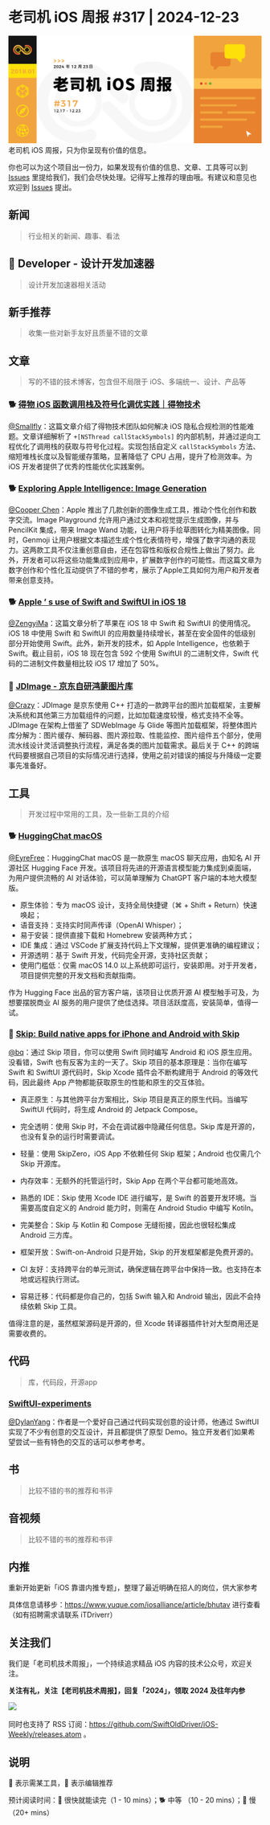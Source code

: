 # 老司机 iOS 周报 #317 | 2024-12-23

![ios-weekly](https://github.com/SwiftOldDriver/iOS-Weekly/blob/master/assets/weekly-header/317.jpg?raw=true)
老司机 iOS 周报，只为你呈现有价值的信息。

你也可以为这个项目出一份力，如果发现有价值的信息、文章、工具等可以到 [Issues](https://github.com/SwiftOldDriver/iOS-Weekly/issues) 里提给我们，我们会尽快处理。记得写上推荐的理由哦。有建议和意见也欢迎到 [Issues](https://github.com/SwiftOldDriver/iOS-Weekly/issues) 提出。

## 新闻

> 行业相关的新闻、趣事、看法

##  Developer - 设计开发加速器

> 设计开发加速器相关活动

## 新手推荐

> 收集一些对新手友好且质量不错的文章

## 文章

> 写的不错的技术博客，包含但不局限于 iOS、多端统一、设计、产品等

### 🐕 [得物 iOS 函数调用栈及符号化调优实践｜得物技术](https://mp.weixin.qq.com/s/KSAZRfqYmBPuooXJM5qn0A)
[@Smallfly](https://github.com/iostalks)：这篇文章介绍了得物技术团队如何解决 iOS 隐私合规检测的性能难题。文章详细解析了 `+[NSThread callStackSymbols]` 的内部机制，并通过逆向工程优化了调用栈的获取与符号化过程。实现包括自定义 `callStackSymbols` 方法、缩短堆栈长度以及智能缓存策略，显著降低了 CPU 占用，提升了检测效率。为 iOS 开发者提供了优秀的性能优化实践案例。

### 🐕 [Exploring Apple Intelligence: Image Generation](https://www.createwithswift.com/exploring-apple-intelligence-image-generation/)

[@Cooper Chen](https://github.com/cjlcooper)：Apple 推出了几款创新的图像生成工具，推动个性化创作和数字交流。Image Playground 允许用户通过文本和视觉提示生成图像，并与 PencilKit 集成，带来 Image Wand 功能，让用户将手绘草图转化为精美图像。同时，Genmoji 让用户根据文本描述生成个性化表情符号，增强了数字沟通的表现力。这两款工具不仅注重创意自由，还在包容性和版权合规性上做出了努力。此外，开发者可以将这些功能集成到应用中，扩展数字创作的可能性。而这篇文章为数字创作和个性化互动提供了不错的参考，展示了Apple工具如何为用户和开发者带来创意支持。

### 🐕 [Apple ’ s use of Swift and SwiftUI in iOS 18](https://blog.timac.org/2024/1208-state-of-swift-and-swiftui-ios18/)

[@ZengyiMa](https://github.com/ZengyiMa)：这篇文章分析了苹果在 iOS 18 中 Swift 和 SwiftUI 的使用情况。iOS 18 中使用 Swift 和 SwiftUI 的应用数量持续增长，甚至在安全固件的低级别部分开始使用 Swift。此外，新开发的技术，如 Apple Intelligence，也依赖于 Swift。截止目前，iOS 18 现在包含 592 个使用 SwiftUI 的二进制文件，Swift 代码的二进制文件数量相比较 iOS 17 增加了 50%。

### 🐎 [JDImage - 京东自研鸿蒙图片库](https://juejin.cn/post/7444800867030286371)

[@Crazy](https://github.com/jiyan135960)：JDImage 是京东使用 C++ 打造的一款跨平台的图片加载框架，主要解决系统和其他第三方加载组件的问题，比如加载速度较慢，格式支持不全等。JDImage 在架构上借鉴了 SDWebImage 与 Glide 等图片加载框架，将整体图片库分解为：图片缓存、解码器、图片源拉取、性能监控、图片组件五个部分，使用流水线设计灵活调整执行流程，满足各类的图片加载需求。最后关于 C++ 的跨端代码要根据自己项目的实际情况进行选择，使用之前对错误的捕捉与升降级一定要事先准备好。

## 工具

> 开发过程中常用的工具，及一些新工具的介绍

### 🐕 [HuggingChat macOS](https://github.com/huggingface/chat-macOS)

[@EyreFree](https://github.com/EyreFree)：HuggingChat macOS 是一款原生 macOS 聊天应用，由知名 AI 开源社区 Hugging Face 开发。该项目将先进的开源语言模型能力集成到桌面端，为用户提供流畅的 AI 对话体验，可以简单理解为 ChatGPT 客户端的本地大模型版。

- 原生体验：专为 macOS 设计，支持全局快捷键（⌘ + Shift + Return）快速唤起；
- 语音支持：支持实时同声传译（OpenAI Whisper）；
- 易于安装：提供直接下载和 Homebrew 安装两种方式；
- IDE 集成：通过 VSCode 扩展支持代码上下文理解，提供更准确的编程建议；
- 开源透明：基于 Swift 开发，代码完全开源，支持社区贡献；
- 使用门槛低：仅需 macOS 14.0 以上系统即可运行，安装即用。对于开发者，项目提供完整的开发文档和贡献指南。

作为 Hugging Face 出品的官方客户端，该项目让优质开源 AI 模型触手可及，为想要摆脱商业 AI 服务的用户提供了绝佳选择。项目活跃度高，安装简单，值得一试。

### 🐢 [Skip: Build native apps for iPhone and Android with Skip](https://skip.tools)

[@bq](https://github.com/bqlin)：通过 Skip 项目，你可以使用 Swift 同时编写 Android 和 iOS 原生应用。没看错，Swift 也有反客为主的一天了。Skip 项目的基本原理是：当你在编写 Swift 和 SwiftUI 源代码时，Skip Xcode 插件会不断构建用于 Android 的等效代码，因此最终 App 产物都能获取原生的性能和原生的交互体验。

- 真正原生：与其他跨平台方案相比，Skip 项目是真正的原生代码。当编写 SwiftUI 代码时，将生成 Android 的 Jetpack Compose。

- 完全透明：使用 Skip 时，不会在调试器中隐藏任何信息。Skip 库是开源的，也没有复杂的运行时需要调试。

- 轻量：使用 SkipZero，iOS App 不依赖任何 Skip 框架；Android 也仅需几个 Skip 开源库。

- 内存效率：无额外的托管运行时，Skip App 在两个平台都可能地高效。

- 熟悉的 IDE：Skip 使用 Xcode IDE 进行编写，是 Swift 的首要开发环境。当需要高度自定义的 Android 能力时，则需在 Android Studio 中编写 Kotiln。

- 完美整合：Skip 与 Kotlin 和 Compose 无缝衔接，因此也很轻松集成 Android 三方库。

- 框架开放：Swift-on-Android 只是开始，Skip 的开发框架都是免费开源的。

- CI 友好：支持跨平台的单元测试，确保逻辑在跨平台中保持一致。也支持在本地或远程执行测试。

- 容易迁移：代码都是你自己的，包括 Swift 输入和 Android 输出，因此不会持续依赖 Skip 工具。


值得注意的是，虽然框架源码是开源的，但 Xcode 转译器插件针对大型商用还是需要收费的。

## 代码

> 库，代码段，开源app

### [SwiftUI-experiments](https://github.com/mikelikesdesign/SwiftUI-experiments)

[@DylanYang](https://github.com/Dylan19Yang)：作者是一个爱好自己通过代码实现创意的设计师，他通过 SwiftUI 实现了不少有创意的交互设计，并且都提供了原型 Demo。独立开发者们如果希望尝试一些有特色的交互的话可以参考参考。


## 书

> 比较不错的书的推荐和书评

## 音视频

> 比较不错的书的推荐和书评

## 内推

重新开始更新「iOS 靠谱内推专题」，整理了最近明确在招人的岗位，供大家参考

具体信息请移步：https://www.yuque.com/iosalliance/article/bhutav 进行查看（如有招聘需求请联系 iTDriverr）

## 关注我们

我们是「老司机技术周报」，一个持续追求精品 iOS 内容的技术公众号，欢迎关注。

**关注有礼，关注【老司机技术周报】，回复「2024」，领取 2024 及往年内参**

![](https://github.com/SwiftOldDriver/iOS-Weekly/blob/master/assets/qrcode_for_wechat.jpg?raw=true)

同时也支持了 RSS 订阅：https://github.com/SwiftOldDriver/iOS-Weekly/releases.atom 。

## 说明

🚧 表示需某工具，🌟 表示编辑推荐

预计阅读时间：🐎 很快就能读完（1 - 10 mins）；🐕 中等 （10 - 20 mins）；🐢 慢（20+ mins）
